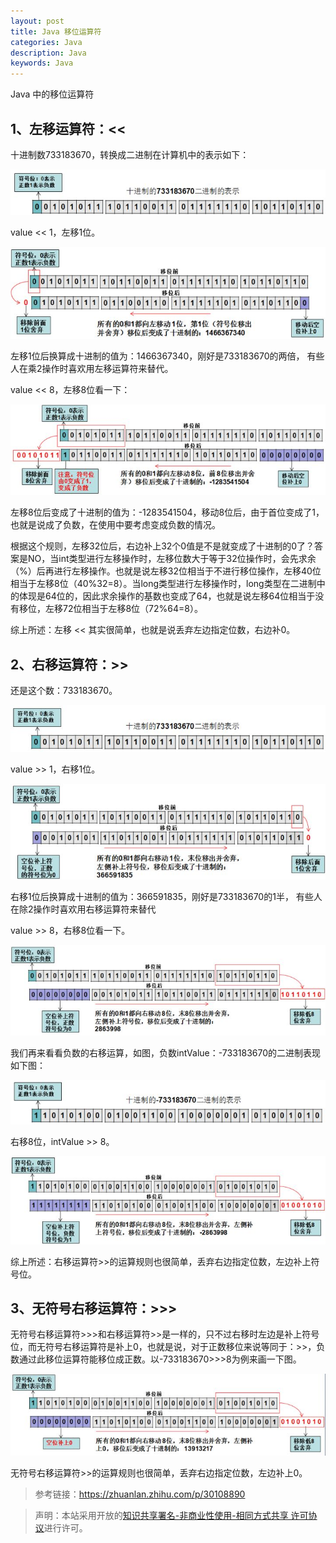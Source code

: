 ```yaml
---
layout: post
title: Java 移位运算符
categories: Java
description: Java
keywords: Java
---
```


Java 中的移位运算符

## 1、左移运算符：<<

十进制数733183670，转换成二进制在计算机中的表示如下：

![](/images/blog/2019-04-29-Shift/Shift_001.jpg)

value << 1，左移1位。

![](/images/blog/2019-04-29-Shift/Shift_002.jpg)

左移1位后换算成十进制的值为：1466367340，刚好是733183670的两倍， 有些人在乘2操作时喜欢用左移运算符来替代。

value << 8，左移8位看一下：

![](/images/blog/2019-04-29-Shift/Shift_003.jpg)

左移8位后变成了十进制的值为：-1283541504，移动8位后，由于首位变成了1，也就是说成了负数，在使用中要考虑变成负数的情况。

根据这个规则，左移32位后，右边补上32个0值是不是就变成了十进制的0了？答案是NO，当int类型进行左移操作时，左移位数大于等于32位操作时，会先求余（%）后再进行左移操作。也就是说左移32位相当于不进行移位操作，左移40位相当于左移8位（40%32=8）。当long类型进行左移操作时，long类型在二进制中的体现是64位的，因此求余操作的基数也变成了64，也就是说左移64位相当于没有移位，左移72位相当于左移8位（72%64=8）。

综上所述：左移 << 其实很简单，也就是说丢弃左边指定位数，右边补0。

## 2、右移运算符：>>

还是这个数：733183670。

![](/images/blog/2019-04-29-Shift/Shift_004.jpg)

value >> 1，右移1位。

![](/images/blog/2019-04-29-Shift/Shift_005.jpg)

右移1位后换算成十进制的值为：366591835，刚好是733183670的1半， 有些人在除2操作时喜欢用右移运算符来替代

value >> 8，右移8位看一下。

![](/images/blog/2019-04-29-Shift/Shift_006.jpg)

我们再来看看负数的右移运算，如图，负数intValue：-733183670的二进制表现如下图：

![](/images/blog/2019-04-29-Shift/Shift_007.jpg)

右移8位，intValue >> 8。

![](/images/blog/2019-04-29-Shift/Shift_008.jpg)

综上所述：右移运算符>>的运算规则也很简单，丢弃右边指定位数，左边补上符号位。

## 3、无符号右移运算符：>>>

无符号右移运算符>>>和右移运算符>>是一样的，只不过右移时左边是补上符号位，而无符号右移运算符是补上0，也就是说，对于正数移位来说等同于：>>，负数通过此移位运算符能移位成正数。以-733183670>>>8为例来画一下图。

![](/images/blog/2019-04-29-Shift/Shift_009.jpg)

无符号右移运算符>>的运算规则也很简单，丢弃右边指定位数，左边补上0。

> 参考链接：https://zhuanlan.zhihu.com/p/30108890

> 声明：本站采用开放的[知识共享署名-非商业性使用-相同方式共享 许可协议](https://creativecommons.org/licenses/by-nc-sa/3.0/deed.zh)进行许可。
